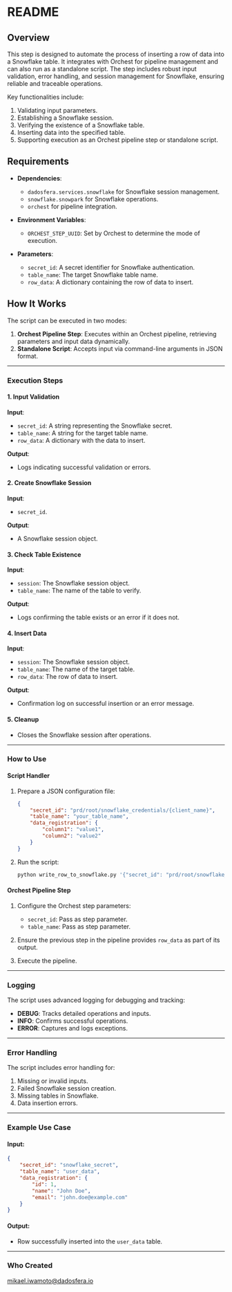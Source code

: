 # README

## Overview

This step is designed to automate the process of inserting a row of data into a Snowflake table. It integrates with Orchest for pipeline management and can also run as a standalone script. The step includes robust input validation, error handling, and session management for Snowflake, ensuring reliable and traceable operations.

Key functionalities include:
1. Validating input parameters.
2. Establishing a Snowflake session.
3. Verifying the existence of a Snowflake table.
4. Inserting data into the specified table.
5. Supporting execution as an Orchest pipeline step or standalone script.

## Requirements

- **Dependencies**:
  - `dadosfera.services.snowflake` for Snowflake session management.
  - `snowflake.snowpark` for Snowflake operations.
  - `orchest` for pipeline integration.
- **Environment Variables**:
  - `ORCHEST_STEP_UUID`: Set by Orchest to determine the mode of execution.

- **Parameters**:
  - `secret_id`: A secret identifier for Snowflake authentication.
  - `table_name`: The target Snowflake table name.
  - `row_data`: A dictionary containing the row of data to insert.

## How It Works

The script can be executed in two modes:
1. **Orchest Pipeline Step**: Executes within an Orchest pipeline, retrieving parameters and input data dynamically.
2. **Standalone Script**: Accepts input via command-line arguments in JSON format.

---

### Execution Steps

#### **1. Input Validation**
   **Input**:
   - `secret_id`: A string representing the Snowflake secret.
   - `table_name`: A string for the target table name.
   - `row_data`: A dictionary with the data to insert.

   **Output**:
   - Logs indicating successful validation or errors.

#### **2. Create Snowflake Session**
   **Input**:
   - `secret_id`.

   **Output**:
   - A Snowflake session object.

#### **3. Check Table Existence**
   **Input**:
   - `session`: The Snowflake session object.
   - `table_name`: The name of the table to verify.

   **Output**:
   - Logs confirming the table exists or an error if it does not.

#### **4. Insert Data**
   **Input**:
   - `session`: The Snowflake session object.
   - `table_name`: The name of the target table.
   - `row_data`: The row of data to insert.

   **Output**:
   - Confirmation log on successful insertion or an error message.

#### **5. Cleanup**
   - Closes the Snowflake session after operations.

---

### How to Use

#### **Script Handler**

1. Prepare a JSON configuration file:
   ```json
   {
       "secret_id": "prd/root/snowflake_credentials/{client_name}",
       "table_name": "your_table_name",
       "data_registration": {
           "column1": "value1",
           "column2": "value2"
       }
   }
   ```

2. Run the script:
   ```bash
   python write_row_to_snowflake.py '{"secret_id": "prd/root/snowflake_credentials/{client_name}", "table_name": "your_table_name", "data_registration": {"column1": "value1", "column2": "value2"}}'
   ```

#### **Orchest Pipeline Step**

1. Configure the Orchest step parameters:
   - `secret_id`: Pass as step parameter.
   - `table_name`: Pass as step parameter.

2. Ensure the previous step in the pipeline provides `row_data` as part of its output.

3. Execute the pipeline.

---

### Logging

The script uses advanced logging for debugging and tracking:
- **DEBUG**: Tracks detailed operations and inputs.
- **INFO**: Confirms successful operations.
- **ERROR**: Captures and logs exceptions.

---

### Error Handling

The script includes error handling for:
1. Missing or invalid inputs.
2. Failed Snowflake session creation.
3. Missing tables in Snowflake.
4. Data insertion errors.

---

### Example Use Case

#### Input:
```json
{
    "secret_id": "snowflake_secret",
    "table_name": "user_data",
    "data_registration": {
        "id": 1,
        "name": "John Doe",
        "email": "john.doe@example.com"
    }
}
```

#### Output:
- Row successfully inserted into the `user_data` table.

---

### Who Created

mikael.iwamoto@dadosfera.io